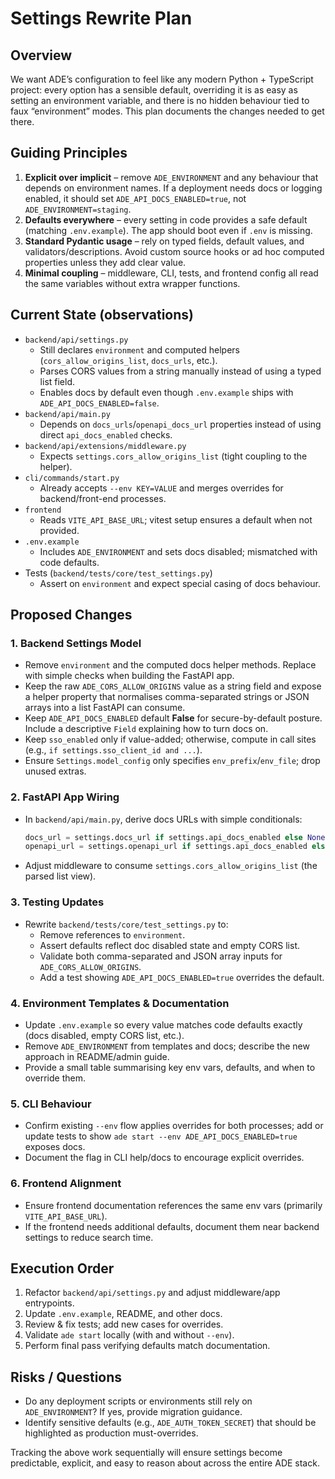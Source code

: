 # Settings Rewrite Plan

## Overview
We want ADE’s configuration to feel like any modern Python + TypeScript project: every option has a sensible default, overriding it is as easy as setting an environment variable, and there is no hidden behaviour tied to faux “environment” modes. This plan documents the changes needed to get there.

## Guiding Principles
1. **Explicit over implicit** – remove `ADE_ENVIRONMENT` and any behaviour that depends on environment names. If a deployment needs docs or logging enabled, it should set `ADE_API_DOCS_ENABLED=true`, not `ADE_ENVIRONMENT=staging`.
2. **Defaults everywhere** – every setting in code provides a safe default (matching `.env.example`). The app should boot even if `.env` is missing.
3. **Standard Pydantic usage** – rely on typed fields, default values, and validators/descriptions. Avoid custom source hooks or ad hoc computed properties unless they add clear value.
4. **Minimal coupling** – middleware, CLI, tests, and frontend config all read the same variables without extra wrapper functions.

## Current State (observations)
- `backend/api/settings.py`
  - Still declares `environment` and computed helpers (`cors_allow_origins_list`, `docs_urls`, etc.).
  - Parses CORS values from a string manually instead of using a typed list field.
  - Enables docs by default even though `.env.example` ships with `ADE_API_DOCS_ENABLED=false`.
- `backend/api/main.py`
  - Depends on `docs_urls`/`openapi_docs_url` properties instead of using direct `api_docs_enabled` checks.
- `backend/api/extensions/middleware.py`
  - Expects `settings.cors_allow_origins_list` (tight coupling to the helper).
- `cli/commands/start.py`
  - Already accepts `--env KEY=VALUE` and merges overrides for backend/front-end processes.
- `frontend`
  - Reads `VITE_API_BASE_URL`; vitest setup ensures a default when not provided.
- `.env.example`
  - Includes `ADE_ENVIRONMENT` and sets docs disabled; mismatched with code defaults.
- Tests (`backend/tests/core/test_settings.py`)
  - Assert on `environment` and expect special casing of docs behaviour.

## Proposed Changes
### 1. Backend Settings Model
- Remove `environment` and the computed docs helper methods. Replace with simple checks when building the FastAPI app.
- Keep the raw `ADE_CORS_ALLOW_ORIGINS` value as a string field and expose a helper property that normalises comma-separated strings or JSON arrays into a list FastAPI can consume.
- Keep `ADE_API_DOCS_ENABLED` default **False** for secure-by-default posture. Include a descriptive `Field` explaining how to turn docs on.
- Keep `sso_enabled` only if value-added; otherwise, compute in call sites (e.g., `if settings.sso_client_id and ...`).
- Ensure `Settings.model_config` only specifies `env_prefix`/`env_file`; drop unused extras.

### 2. FastAPI App Wiring
- In `backend/api/main.py`, derive docs URLs with simple conditionals:
  ```python
  docs_url = settings.docs_url if settings.api_docs_enabled else None
  openapi_url = settings.openapi_url if settings.api_docs_enabled else None
  ```
- Adjust middleware to consume `settings.cors_allow_origins_list` (the parsed list view).

### 3. Testing Updates
- Rewrite `backend/tests/core/test_settings.py` to:
  - Remove references to `environment`.
  - Assert defaults reflect doc disabled state and empty CORS list.
  - Validate both comma-separated and JSON array inputs for `ADE_CORS_ALLOW_ORIGINS`.
  - Add a test showing `ADE_API_DOCS_ENABLED=true` overrides the default.

### 4. Environment Templates & Documentation
- Update `.env.example` so every value matches code defaults exactly (docs disabled, empty CORS list, etc.).
- Remove `ADE_ENVIRONMENT` from templates and docs; describe the new approach in README/admin guide.
- Provide a small table summarising key env vars, defaults, and when to override them.

### 5. CLI Behaviour
- Confirm existing `--env` flow applies overrides for both processes; add or update tests to show `ade start --env ADE_API_DOCS_ENABLED=true` exposes docs.
- Document the flag in CLI help/docs to encourage explicit overrides.

### 6. Frontend Alignment
- Ensure frontend documentation references the same env vars (primarily `VITE_API_BASE_URL`).
- If the frontend needs additional defaults, document them near backend settings to reduce search time.

## Execution Order
1. Refactor `backend/api/settings.py` and adjust middleware/app entrypoints.
2. Update `.env.example`, README, and other docs.
3. Review & fix tests; add new cases for overrides.
4. Validate `ade start` locally (with and without `--env`).
5. Perform final pass verifying defaults match documentation.

## Risks / Questions
- Do any deployment scripts or environments still rely on `ADE_ENVIRONMENT`? If yes, provide migration guidance.
- Identify sensitive defaults (e.g., `ADE_AUTH_TOKEN_SECRET`) that should be highlighted as production must-overrides.

Tracking the above work sequentially will ensure settings become predictable, explicit, and easy to reason about across the entire ADE stack.
